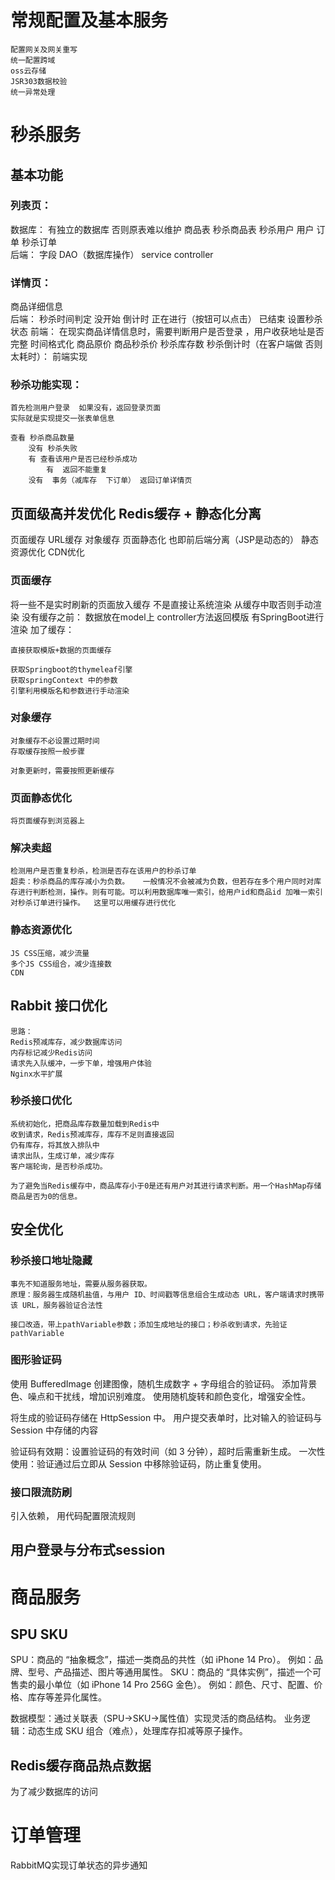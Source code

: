 # 常规配置及基本服务
    配置网关及网关重写
    统一配置跨域
    oss云存储
    JSR303数据校验
    统一异常处理


# 秒杀服务 

## 基本功能
### 列表页：
数据库：
    有独立的数据库  否则原表难以维护
    商品表 秒杀商品表  秒杀用户 用户 订单   秒杀订单  
后端：
    字段  DAO（数据库操作）  service   controller

### 详情页：
商品详细信息   
后端：
    秒杀时间判定  没开始  倒计时  正在进行（按钮可以点击）   已结束  设置秒杀状态
前端：
    在现实商品详情信息时，需要判断用户是否登录  ，用户收获地址是否完整  时间格式化
    商品原价  商品秒杀价  秒杀库存数
    秒杀倒计时（在客户端做  否则太耗时）： 前端实现

### 秒杀功能实现：
    首先检测用户登录  如果没有，返回登录页面
    实际就是实现提交一张表单信息

    查看 秒杀商品数量  
        没有 秒杀失败  
        有 查看该用户是否已经秒杀成功  
            有  返回不能重复
        没有  事务（减库存  下订单） 返回订单详情页    

## 页面级高并发优化  Redis缓存 + 静态化分离
页面缓存 URL缓存  对象缓存 
页面静态化 也即前后端分离（JSP是动态的） 
静态资源优化  CDN优化

### 页面缓存
将一些不是实时刷新的页面放入缓存
不是直接让系统渲染  从缓存中取否则手动渲染 
没有缓存之前：
    数据放在model上
    controller方法返回模版  有SpringBoot进行渲染
加了缓存：
    
    直接获取模版+数据的页面缓存

    获取Springboot的thymeleaf引擎
    获取springContext 中的参数
    引擎利用模版名和参数进行手动渲染


### 对象缓存
    对象缓存不必设置过期时间
    存取缓存按照一般步骤

    对象更新时，需要按照更新缓存

### 页面静态优化
    将页面缓存到浏览器上
### 解决卖超
    检测用户是否重复秒杀，检测是否存在该用户的秒杀订单
    超卖：秒杀商品的库存减小为负数。   一般情况不会被减为负数，但若存在多个用户同时对库存进行判断检测，操作。则有可能。可以利用数据库唯一索引，给用户id和商品id 加唯一索引对秒杀订单进行操作。  这里可以用缓存进行优化

### 静态资源优化
    JS CSS压缩，减少流量
    多个JS CSS组合，减少连接数 
    CDN 

## Rabbit 接口优化
    思路：
    Redis预减库存，减少数据库访问
    内存标记减少Redis访问
    请求先入队缓冲，一步下单，增强用户体验 
    Nginx水平扩展
### 秒杀接口优化
    系统初始化，把商品库存数量加载到Redis中
    收到请求，Redis预减库存，库存不足则直接返回
    仍有库存，将其放入排队中 
    请求出队，生成订单，减少库存
    客户端轮询，是否秒杀成功。

    为了避免当Redis缓存中，商品库存小于0是还有用户对其进行请求判断。用一个HashMap存储商品是否为0的信息。

## 安全优化
### 秒杀接口地址隐藏
    事先不知道服务地址，需要从服务器获取。
    原理：服务器生成随机盐值，与用户 ID、时间戳等信息组合生成动态 URL，客户端请求时携带该 URL，服务器验证合法性

    接口改造，带上pathVariable参数；添加生成地址的接口；秒杀收到请求，先验证pathVariable


### 图形验证码
使用 BufferedImage 创建图像，随机生成数字 + 字母组合的验证码。
添加背景色、噪点和干扰线，增加识别难度。
使用随机旋转和颜色变化，增强安全性。

将生成的验证码存储在 HttpSession 中。
用户提交表单时，比对输入的验证码与 Session 中存储的内容

验证码有效期：设置验证码的有效时间（如 3 分钟），超时后需重新生成。
一次性使用：验证通过后立即从 Session 中移除验证码，防止重复使用。

### 接口限流防刷
引入依赖，
用代码配置限流规则

## 用户登录与分布式session


# 商品服务

## SPU SKU

SPU：商品的 “抽象概念”，描述一类商品的共性（如 iPhone 14 Pro）。
例如：品牌、型号、产品描述、图片等通用属性。
SKU：商品的 “具体实例”，描述一个可售卖的最小单位（如 iPhone 14 Pro 256G 金色）。
例如：颜色、尺寸、配置、价格、库存等差异化属性。


数据模型：通过关联表（SPU→SKU→属性值）实现灵活的商品结构。
业务逻辑：动态生成 SKU 组合（难点），处理库存扣减等原子操作。

## Redis缓存商品热点数据
为了减少数据库的访问

# 订单管理 
RabbitMQ实现订单状态的异步通知